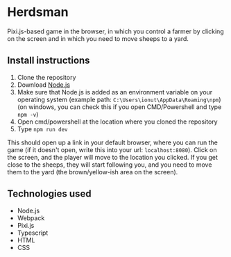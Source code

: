 # Herdsman

Pixi.js-based game in the browser, in which you control a farmer by clicking on the screen and in which you need to move sheeps to a yard.

## Install instructions

1. Clone the repository
2. Download [Node.js](https://nodejs.org/en/download/package-manager)
3. Make sure that Node.js is added as an environment variable on your operating system (example path: `C:\Users\ionut\AppData\Roaming\npm`) (on windows, you can check this if you open CMD/Powershell and type `npm -v`)
4. Open cmd/powershell at the location where you cloned the repository
5. Type `npm run dev`

This should open up a link in your default browser, where you can run the game (if it doesn't open, write this into your url: `localhost:8080`). Click on the screen, and the player will move to the location you clicked. If you get close to the sheeps, they will start following you, and you need to move them to the yard (the brown/yellow-ish area on the screen).

## Technologies used

- Node.js
- Webpack
- Pixi.js
- Typescript
- HTML
- CSS
